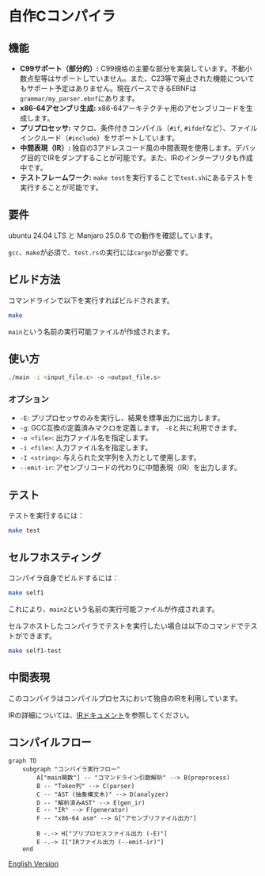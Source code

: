 # 自作Cコンパイラ

## 機能

- **C99サポート（部分的）:** C99規格の主要な部分を実装しています。不動小数点型等はサポートしていません。また、C23等で廃止された機能についてもサポート予定はありません。現在パースできるEBNFは`grammar/my_parser.ebnf`にあります。
- **x86-64アセンブリ生成:** x86-64アーキテクチャ用のアセンブリコードを生成します。
- **プリプロセッサ:** マクロ、条件付きコンパイル（`#if`, `#ifdef`など）、ファイルインクルード（`#include`）をサポートしています。
- **中間表現（IR）:** 独自の3アドレスコード風の中間表現を使用します。デバッグ目的でIRをダンプすることが可能です。また、IRのインタープリタも作成中です。
- **テストフレームワーク:** `make test`を実行することで`test.sh`にあるテストを実行することが可能です。

## 要件

ubuntu 24.04 LTS と Manjaro 25.0.6 での動作を確認しています。

`gcc`、`make`が必須で、`test.rs`の実行には`cargo`が必要です。

## ビルド方法
コマンドラインで以下を実行すればビルドされます。
```bash
make
```
`main`という名前の実行可能ファイルが作成されます。

## 使い方

```bash
./main -i <input_file.c> -o <output_file.s>
```

### オプション

- `-E`: プリプロセッサのみを実行し、結果を標準出力に出力します。
- `-g`: GCC互換の定義済みマクロを定義します。 `-E`と共に利用できます。
- `-o <file>`: 出力ファイル名を指定します。
- `-i <file>`: 入力ファイル名を指定します。
- `-I <string>`: 与えられた文字列を入力として使用します。
- `--emit-ir`: アセンブリコードの代わりに中間表現（IR）を出力します。

## テスト

テストを実行するには：

```bash
make test
```

## セルフホスティング

コンパイラ自身でビルドするには：

```bash
make self1
```

これにより、`main2`という名前の実行可能ファイルが作成されます。

セルフホストしたコンパイラでテストを実行したい場合は以下のコマンドでテストができます。
```bash
make self1-test
```

## 中間表現

このコンパイラはコンパイルプロセスにおいて独自のIRを利用しています。

IRの詳細については、[IRドキュメント](./IR_JP.md)を参照してください。

## コンパイルフロー

```mermaid
graph TD
    subgraph "コンパイラ実行フロー"
        A["main関数"] -- "コマンドライン引数解析" --> B(preprocess)
        B -- "Token列" --> C(parser)
        C -- "AST (抽象構文木)" --> D(analyzer)
        D -- "解析済みAST" --> E(gen_ir)
        E -- "IR" --> F(generator)
        F -- "x86-64 asm" --> G["アセンブリファイル出力"]

        B -.-> H["プリプロセスファイル出力 (-E)"]
        E -.-> I["IRファイル出力 (--emit-ir)"]
    end
```

[English Version](README.md)
